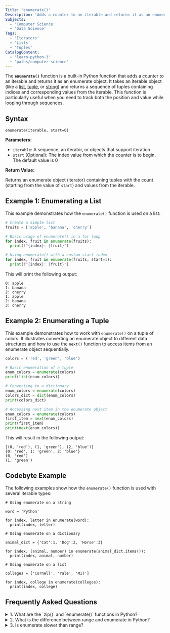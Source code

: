 ```yaml
---
Title: 'enumerate()'
Description: 'Adds a counter to an iterable and returns it as an enumerate object'
Subjects:
  - 'Computer Science'
  - 'Data Science'
Tags:
  - 'Iterators'
  - 'Lists'
  - 'Tuples'
CatalogContent:
  - 'learn-python-3'
  - 'paths/computer-science'
---
```


The **`enumerate()`** function is a built-in Python function that adds a counter to an iterable and returns it as an enumerate object. It takes an iterable object (like a [list](https://www.codecademy.com/resources/docs/python/lists), [tuple](https://www.codecademy.com/resources/docs/python/tuples), or [string](https://www.codecademy.com/resources/docs/python/strings)) and returns a sequence of tuples containing indices and corresponding values from the iterable. This function is particularly useful when you need to track both the position and value while looping through sequences.

## Syntax

```pseudo
enumerate(iterable, start=0)
```

**Parameters:**

- `iterable`: A sequence, an iterator, or objects that support iteration
- `start` (Optional): The index value from which the counter is to begin. The default value is 0

**Return Value:**

Returns an enumerate object (iterator) containing tuples with the count (starting from the value of `start`) and values from the iterable.

## Example 1: Enumerating a List

This example demonstrates how the `enumerate()` function is used on a list:

```py
# Create a simple list
fruits = ['apple', 'banana', 'cherry']

# Basic usage of enumerate() in a for loop
for index, fruit in enumerate(fruits):
  print(f"{index}: {fruit}")

# Using enumerate() with a custom start index
for index, fruit in enumerate(fruits, start=1):
  print(f"{index}: {fruit}")
```

This will print the following output:

```shell
0: apple
1: banana
2: cherry
1: apple
2: banana
3: cherry
```

## Example 2: Enumerating a Tuple

This example demonstrates how to work with `enumerate()` on a tuple of colors. It illustrates converting an enumerate object to different data structures and how to use the `next()` function to access items from an enumerate object sequentially.

```py
colors = ('red', 'green', 'blue')

# Basic enumeration of a tuple
enum_colors = enumerate(colors)
print(list(enum_colors))

# Converting to a dictionary
enum_colors = enumerate(colors)
colors_dict = dict(enum_colors)
print(colors_dict)

# Accessing next item in the enumerate object
enum_colors = enumerate(colors)
first_item = next(enum_colors)
print(first_item)
print(next(enum_colors))
```

This will result in the following output:

```shell
[(0, 'red'), (1, 'green'), (2, 'blue')]
{0: 'red', 1: 'green', 2: 'blue'}
(0, 'red')
(1, 'green')
```

## Codebyte Example

The following examples show how the `enumerate()` function is used with several iterable types:

```codebyte/python
# Using enumerate on a string

word = 'Python'

for index, letter in enumerate(word):
  print(index, letter)

# Using enumerate on a dictionary

animal_dict = {'Cat':1, 'Dog':2, 'Horse':3}

for index, (animal, number) in enumerate(animal_dict.items()):
  print(index, animal, number)

# Using enumerate on a list

colleges = ['Cornell', 'Yale', 'MIT']

for index, college in enumerate(colleges):
  print(index, college)
```

## Frequently Asked Questions

<details>
  <summary>1. What are the `zip()` and `enumerate()` functions in Python?</summary>
  <p>Both `zip()` and `enumerate()` are built-in Python functions that work with iterables but serve different purposes. `enumerate()` adds a counter to an iterable and returns an enumerate object with index-value pairs. `zip()` aggregates elements from multiple iterables into a single iterator of tuples, pairing corresponding elements from each iterable together.</p>
</details>

<details>
  <summary>2. What is the difference between range and enumerate in Python?</summary>
  <p>`range()` and `enumerate()` serve different purposes. `range()` generates a sequence of numbers which is commonly used for iterating a specific number of times. `enumerate()` adds counter indices to an existing iterable and returns an enumerate object with index-value pairs. While `range()` creates a new sequence of numbers, `enumerate()` works with an existing sequence and adds position information.</p>
</details>

<details>
  <summary>3. Is enumerate slower than range?</summary>
  <p>In terms of computational efficiency, `enumerate()` is not significantly slower than `range()`. The slight overhead of `enumerate()` comes from creating tuples to pair indices with values, but this is negligible in most practical applications. In fact, using `enumerate()` is generally preferred over manually tracking indices with `range()` because it leads to cleaner, more readable code and eliminates common indexing errors. The Python interpreter is also optimized to handle `enumerate()` efficiently.</p>
</details>
